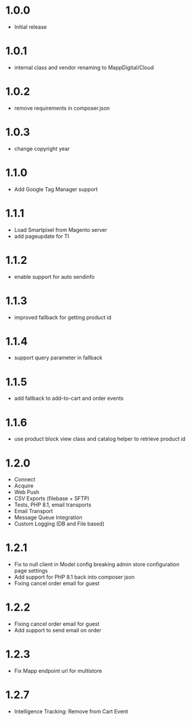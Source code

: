 # 1.0.0
- Initial release

# 1.0.1
- internal class and vendor renaming to MappDigital/Cloud

# 1.0.2
- remove requirements in composer.json

# 1.0.3
- change copyright year

# 1.1.0
- Add Google Tag Manager support

# 1.1.1
- Load Smartpixel from Magento server
- add pageupdate for TI

# 1.1.2
- enable support for auto sendinfo

# 1.1.3
- improved fallback for getting product id

# 1.1.4
- support query parameter in fallback

# 1.1.5
- add fallback to add-to-cart and order events

# 1.1.6
- use product block view class and catalog helper to retrieve product id

# 1.2.0
- Connect
- Acquire
- Web Push
- CSV Exports (filebase + SFTP)
- Tests, PHP 8.1, email transports
- Email Transport
- Message Queue Integration
- Custom Logging (DB and File based)

# 1.2.1
- Fix to null client in Model config breaking admin store configuration page settings
- Add support for PHP 8.1 back into composer json
- Fixing cancel order email for guest

# 1.2.2
- Fixing cancel order email for guest
- Add support to send email on order 

# 1.2.3
- Fix Mapp endpoint url for multistore

# 1.2.7
- Intelligence Tracking: Remove from Cart Event
